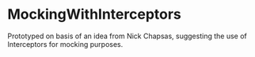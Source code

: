 # MockingWithInterceptors
Prototyped on basis of an idea from Nick Chapsas, suggesting the use of Interceptors for mocking purposes.
